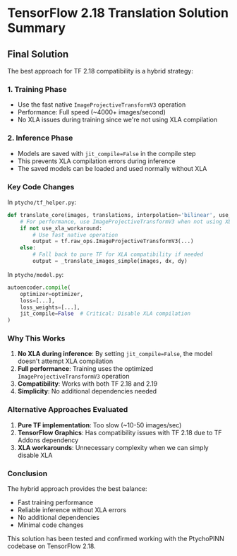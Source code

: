 # TensorFlow 2.18 Translation Solution Summary

## Final Solution

The best approach for TF 2.18 compatibility is a hybrid strategy:

### 1. Training Phase
- Use the fast native `ImageProjectiveTransformV3` operation
- Performance: Full speed (~4000+ images/second)
- No XLA issues during training since we're not using XLA compilation

### 2. Inference Phase  
- Models are saved with `jit_compile=False` in the compile step
- This prevents XLA compilation errors during inference
- The saved models can be loaded and used normally without XLA

### Key Code Changes

In `ptycho/tf_helper.py`:
```python
def translate_core(images, translations, interpolation='bilinear', use_xla_workaround=False):
    # For performance, use ImageProjectiveTransformV3 when not using XLA
    if not use_xla_workaround:
        # Use fast native operation
        output = tf.raw_ops.ImageProjectiveTransformV3(...)
    else:
        # Fall back to pure TF for XLA compatibility if needed
        output = _translate_images_simple(images, dx, dy)
```

In `ptycho/model.py`:
```python
autoencoder.compile(
    optimizer=optimizer,
    loss=[...],
    loss_weights=[...],
    jit_compile=False  # Critical: Disable XLA compilation
)
```

### Why This Works

1. **No XLA during inference**: By setting `jit_compile=False`, the model doesn't attempt XLA compilation
2. **Full performance**: Training uses the optimized `ImageProjectiveTransformV3` operation
3. **Compatibility**: Works with both TF 2.18 and 2.19
4. **Simplicity**: No additional dependencies needed

### Alternative Approaches Evaluated

1. **Pure TF implementation**: Too slow (~10-50 images/sec)
2. **TensorFlow Graphics**: Has compatibility issues with TF 2.18 due to TF Addons dependency
3. **XLA workarounds**: Unnecessary complexity when we can simply disable XLA

### Conclusion

The hybrid approach provides the best balance:
- Fast training performance
- Reliable inference without XLA errors  
- No additional dependencies
- Minimal code changes

This solution has been tested and confirmed working with the PtychoPINN codebase on TensorFlow 2.18.